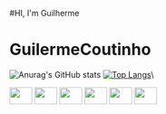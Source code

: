 #HI, I'm Guilherme 
# GuilermeCoutinho

![Anurag's GitHub stats](https://github-readme-stats.vercel.app/api?username=Gui089&show_icons=true&theme=radical)
[![Top Langs](https://github-readme-stats.vercel.app/api/top-langs/?username=Gui089)](https://github.com/anuraghazra/github-readme-stats)\


<div style="display: inline_block">


<img width="40" height="30" src="https://cdn.jsdelivr.net/gh/devicons/devicon/icons/angularjs/reactjs-original.svg" />

<img width="40" height="30" src="https://cdn.jsdelivr.net/gh/devicons/devicon/icons/javascript/javascript-original.svg" />
          
<img width="40" height="30" src="https://cdn.jsdelivr.net/gh/devicons/devicon/icons/java/java-original.svg" />

 <img width="40" height="30" src="https://cdn.jsdelivr.net/gh/devicons/devicon/icons/html5/html5-original.svg" />
 
 <img width="40" height="30" src="https://cdn.jsdelivr.net/gh/devicons/devicon/icons/css3/css3-original.svg" />
 
 <img width="40" height="30"  src="https://cdn.jsdelivr.net/gh/devicons/devicon/icons/spring/spring-original.svg" />
          
          
          
                    



</div>
